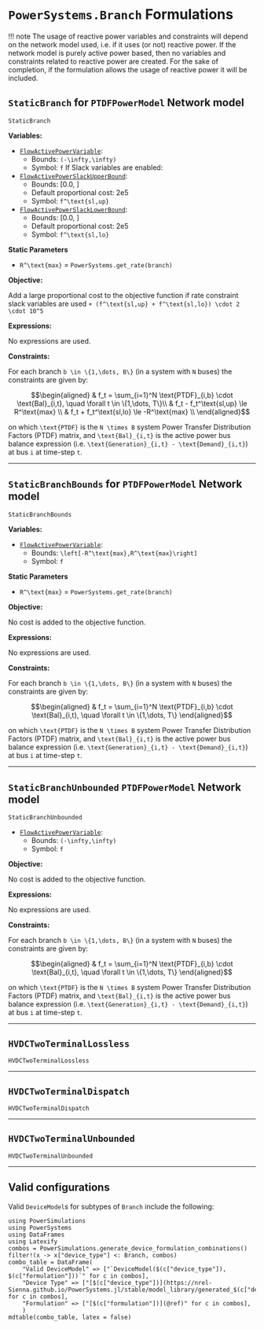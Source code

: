# `PowerSystems.Branch` Formulations

!!! note
    The usage of reactive power variables and constraints will depend on the network model used, i.e. if it uses (or not) reactive power. If the network model is purely active power based, then no variables and constraints related to reactive power are created. For the sake of completion, if the formulation allows the usage of reactive power it will be included.

## `StaticBranch` for `PTDFPowerModel` Network model

```@docs
StaticBranch
```

**Variables:**

- [`FlowActivePowerVariable`](@ref):
  - Bounds: ``(-\infty,\infty)``
  - Symbol: ``f``
If Slack variables are enabled:
- [`FlowActivePowerSlackUpperBound`](@ref):
  - Bounds: [0.0, ]
  - Default proportional cost: 2e5
  - Symbol: ``f^\text{sl,up}``
- [`FlowActivePowerSlackLowerBound`](@ref):
  - Bounds: [0.0, ]
  - Default proportional cost: 2e5
  - Symbol: ``f^\text{sl,lo}``

**Static Parameters**

- ``R^\text{max}`` = `PowerSystems.get_rate(branch)`

**Objective:**

Add a large proportional cost to the objective function if rate constraint slack variables are used ``+ (f^\text{sl,up} + f^\text{sl,lo}) \cdot 2 \cdot 10^5``

**Expressions:**

No expressions are used.

**Constraints:**

For each branch ``b \in \{1,\dots, B\}`` (in a system with ``N`` buses) the constraints are given by: 

```math
\begin{aligned}
&  f_t = \sum_{i=1}^N \text{PTDF}_{i,b} \cdot \text{Bal}_{i,t}, \quad \forall t \in \{1,\dots, T\}\\
&  f_t - f_t^\text{sl,up} \le R^\text{max} \\
&  f_t + f_t^\text{sl,lo} \le -R^\text{max} \\
\end{aligned}
```
on which ``\text{PTDF}`` is the ``N \times B`` system Power Transfer Distribution Factors (PTDF) matrix, and ``\text{Bal}_{i,t}`` is the active power bus balance expression (i.e. ``\text{Generation}_{i,t} - \text{Demand}_{i,t}``) at bus ``i`` at time-step ``t``. 

---

## `StaticBranchBounds` for `PTDFPowerModel` Network model

```@docs
StaticBranchBounds
```

**Variables:**

- [`FlowActivePowerVariable`](@ref):
  - Bounds: ``\left[-R^\text{max},R^\text{max}\right]``
  - Symbol: ``f``

**Static Parameters**

- ``R^\text{max}`` = `PowerSystems.get_rate(branch)`

**Objective:**

No cost is added to the objective function.

**Expressions:**

No expressions are used.

**Constraints:**

For each branch ``b \in \{1,\dots, B\}`` (in a system with ``N`` buses) the constraints are given by: 

```math
\begin{aligned}
&  f_t = \sum_{i=1}^N \text{PTDF}_{i,b} \cdot \text{Bal}_{i,t}, \quad \forall t \in \{1,\dots, T\}
\end{aligned}
```
on which ``\text{PTDF}`` is the ``N \times B`` system Power Transfer Distribution Factors (PTDF) matrix, and ``\text{Bal}_{i,t}`` is the active power bus balance expression (i.e. ``\text{Generation}_{i,t} - \text{Demand}_{i,t}``) at bus ``i`` at time-step ``t``. 

---

## `StaticBranchUnbounded` `PTDFPowerModel` Network model

```@docs
StaticBranchUnbounded
```

- [`FlowActivePowerVariable`](@ref):
  - Bounds: ``(-\infty,\infty)``
  - Symbol: ``f``


**Objective:**

No cost is added to the objective function.

**Expressions:**

No expressions are used.

**Constraints:**

For each branch ``b \in \{1,\dots, B\}`` (in a system with ``N`` buses) the constraints are given by: 

```math
\begin{aligned}
&  f_t = \sum_{i=1}^N \text{PTDF}_{i,b} \cdot \text{Bal}_{i,t}, \quad \forall t \in \{1,\dots, T\}
\end{aligned}
```
on which ``\text{PTDF}`` is the ``N \times B`` system Power Transfer Distribution Factors (PTDF) matrix, and ``\text{Bal}_{i,t}`` is the active power bus balance expression (i.e. ``\text{Generation}_{i,t} - \text{Demand}_{i,t}``) at bus ``i`` at time-step ``t``. 

---

## `HVDCTwoTerminalLossless`

```@docs
HVDCTwoTerminalLossless
```

---

## `HVDCTwoTerminalDispatch`

```@docs
HVDCTwoTerminalDispatch
```

---

## `HVDCTwoTerminalUnbounded`

```@docs
HVDCTwoTerminalUnbounded
```

---

## Valid configurations

Valid `DeviceModel`s for subtypes of `Branch` include the following:

```@eval
using PowerSimulations
using PowerSystems
using DataFrames
using Latexify
combos = PowerSimulations.generate_device_formulation_combinations()
filter!(x -> x["device_type"] <: Branch, combos)
combo_table = DataFrame(
    "Valid DeviceModel" => ["`DeviceModel($(c["device_type"]), $(c["formulation"]))`" for c in combos],
    "Device Type" => ["[$(c["device_type"])](https://nrel-Sienna.github.io/PowerSystems.jl/stable/model_library/generated_$(c["device_type"])/)" for c in combos],
    "Formulation" => ["[$(c["formulation"])](@ref)" for c in combos],
    )
mdtable(combo_table, latex = false)
```